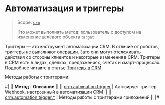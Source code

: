 # Автоматизация и триггеры

> Scope: [`crm`](../../scopes/permissions.md)
>
> Кто может выполнять метод: пользователь с доступом на изменение целевого объекта `target` 

Триггеры — это инструмент автоматизации CRM. В отличие от роботов, триггеры не выполняют операции. Зато они могут отслеживать действия со стороны клиентов и некоторые изменения в CRM. Триггеры в CRM есть в лидах, сделках, предложениях, счетах и смарт-процессах. Подробнее читайте в статье [Триггеры в CRM](https://helpdesk.bitrix24.ru/open/16547632/).

Методы работы с триггерами:

#|
|| **Метод** | **Описание** ||
|| [crm.automation.trigger](./crm-automation-trigger.md) | Активирует триггер Webhook, настроенный в автоматизации CRM ||
|| [crm.automation.trigger.*](./triggers/index.md) | Методы работы с триггерами приложений ||
|#